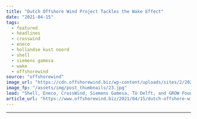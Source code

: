 ```yaml
---
title: "Dutch Offshore Wind Project Tackles the Wake Effect"
date: "2021-04-15"
tags: 
  - featured
  - headlines
  - crosswind
  - eneco
  - hollandse kust noord
  - shell
  - siemens gamesa
  - wake
  - offshorewind
source: "offshorewind"
image_url: "https://cdn.offshorewind.biz/wp-content/uploads/sites/2/2021/04/15131504/CrossWind-Gathers-the-Wake-Crowd.jpg"
image_fp: "/assets/img/post_thumbnails/23.jpg"
lead: "Shell, Eneco, CrossWind, Siemens Gamesa, TU Delft, and GROW Foundation have started the work"
article_url: "https://www.offshorewind.biz/2021/04/15/dutch-offshore-wind-project-tackles-the-wake-effect/"
---
```


---
